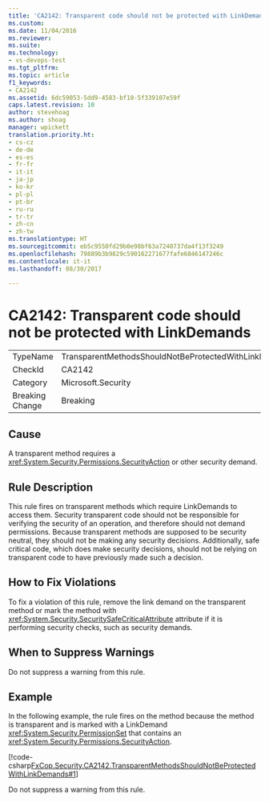 ```yaml
---
title: 'CA2142: Transparent code should not be protected with LinkDemands | Microsoft Docs'
ms.custom: 
ms.date: 11/04/2016
ms.reviewer: 
ms.suite: 
ms.technology:
- vs-devops-test
ms.tgt_pltfrm: 
ms.topic: article
f1_keywords:
- CA2142
ms.assetid: 6dc59053-5dd9-4583-bf10-5f339107e59f
caps.latest.revision: 10
author: stevehoag
ms.author: shoag
manager: wpickett
translation.priority.ht:
- cs-cz
- de-de
- es-es
- fr-fr
- it-it
- ja-jp
- ko-kr
- pl-pl
- pt-br
- ru-ru
- tr-tr
- zh-cn
- zh-tw
ms.translationtype: HT
ms.sourcegitcommit: eb5c9550fd29b0e98bf63a7240737da4f13f3249
ms.openlocfilehash: 79889b3b9829c590162271677fafe6846147246c
ms.contentlocale: it-it
ms.lasthandoff: 08/30/2017

---
```

# <a name="ca2142-transparent-code-should-not-be-protected-with-linkdemands"></a>CA2142: Transparent code should not be protected with LinkDemands
|||  
|-|-|  
|TypeName|TransparentMethodsShouldNotBeProtectedWithLinkDemands|  
|CheckId|CA2142|  
|Category|Microsoft.Security|  
|Breaking Change|Breaking|  
  
## <a name="cause"></a>Cause  
 A transparent method requires a <xref:System.Security.Permissions.SecurityAction> or other security demand.  
  
## <a name="rule-description"></a>Rule Description  
 This rule fires on transparent methods which require LinkDemands to access them. Security transparent code should not be responsible for verifying the security of an operation, and therefore should not demand permissions. Because transparent methods are supposed to be security neutral, they should not be making any security decisions. Additionally, safe critical code, which does make security decisions, should not be relying on transparent code to have previously made such a decision.  
  
## <a name="how-to-fix-violations"></a>How to Fix Violations  
 To fix a violation of this rule, remove the link demand on the transparent method or mark the method with <xref:System.Security.SecuritySafeCriticalAttribute> attribute if it is performing security checks, such as security demands.  
  
## <a name="when-to-suppress-warnings"></a>When to Suppress Warnings  
 Do not suppress a warning from this rule.  
  
## <a name="example"></a>Example  
 In the following example, the rule fires on the method because the method is transparent and is marked with a LinkDemand <xref:System.Security.PermissionSet> that contains an <xref:System.Security.Permissions.SecurityAction>.  
  
 [!code-csharp[FxCop.Security.CA2142.TransparentMethodsShouldNotBeProtectedWithLinkDemands#1](../code-quality/codesnippet/CSharp/ca2142-transparent-code-should-not-be-protected-with-linkdemands_1.cs)]  
  
 Do not suppress a warning from this rule.
